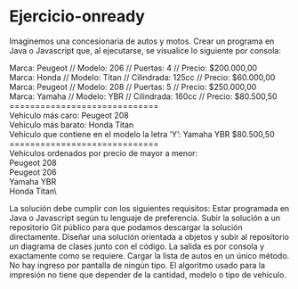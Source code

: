 # Ejercicio-onready

Imaginemos una concesionaria de autos y motos.
Crear un programa en Java o Javascript que, al ejecutarse, se visualice lo siguiente por consola:

Marca: Peugeot // Modelo: 206 // Puertas: 4 // Precio: $200.000,00\
 Marca: Honda // Modelo: Titan // Cilindrada: 125cc // Precio: $60.000,00\
 Marca: Peugeot // Modelo: 208 // Puertas: 5 // Precio: $250.000,00\
 Marca: Yamaha // Modelo: YBR // Cilindrada: 160cc // Precio: $80.500,50\
 =============================\
 Vehículo más caro: Peugeot 208\
 Vehículo más barato: Honda Titan\
 Vehículo que contiene en el modelo la letra ‘Y’: Yamaha YBR $80.500,50\
 =============================\
 Vehículos ordenados por precio de mayor a menor:\
 Peugeot 208\
 Peugeot 206\
 Yamaha YBR\
 Honda Titan\

La solución debe cumplir con los siguientes requisitos:
Estar programada en Java o Javascript según tu lenguaje de preferencia.
Subir la solución a un repositorio Git público para que podamos descargar la solución directamente.
Diseñar una solución orientada a objetos y subir al repositorio un diagrama de clases junto con el código.
La salida es por consola y exactamente como se requiere.
Cargar la lista de autos en un único método. No hay ingreso por pantalla de ningún tipo.
El algoritmo usado para la impresión no tiene que depender de la cantidad, modelo o tipo de vehículo.
